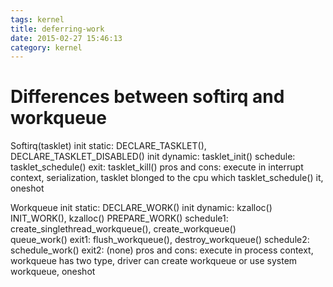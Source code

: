 ```yaml
---
tags: kernel
title: deferring-work
date: 2015-02-27 15:46:13
category: kernel
---
```

# Differences between softirq and workqueue

Softirq(tasklet)
init static:	DECLARE_TASKLET(), DECLARE_TASKLET_DISABLED()
init dynamic:	tasklet_init()
schedule:	tasklet_schedule()
exit:		tasklet_kill()
pros and cons:	execute in interrupt context, serialization, tasklet blonged to the cpu which tasklet_schedule() it, oneshot

Workqueue
init static:	DECLARE_WORK()
init dynamic:	kzalloc() INIT_WORK(), kzalloc() PREPARE_WORK()
schedule1:	create_singlethread_workqueue(), create_workqueue()  
		queue_work()
exit1:		flush_workqueue(), destroy_workqueue()
schedule2:	schedule_work()
exit2:		(none)
pros and cons:	execute in process context, workqueue has two type, driver can create workqueue or use system workqueue, oneshot
